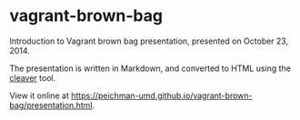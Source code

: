 vagrant-brown-bag
=================

Introduction to Vagrant brown bag presentation, presented on October 23, 2014.

The presentation is written in Markdown, and converted to HTML using the [cleaver](https://github.com/jdan/cleaver) tool.

View it online at <https://peichman-umd.github.io/vagrant-brown-bag/presentation.html>.
